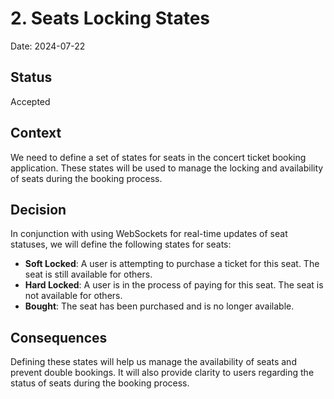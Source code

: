 # 2. Seats Locking States

Date: 2024-07-22

## Status

Accepted

## Context

We need to define a set of states for seats in the concert ticket booking application. These states will be used to manage the locking and availability of seats during the booking process.

## Decision

In conjunction with using WebSockets for real-time updates of seat statuses, we will define the following states for seats:

- **Soft Locked**: A user is attempting to purchase a ticket for this seat. The seat is still available for others.
- **Hard Locked**: A user is in the process of paying for this seat. The seat is not available for others.
- **Bought**: The seat has been purchased and is no longer available.

## Consequences

Defining these states will help us manage the availability of seats and prevent double bookings. It will also provide clarity to users regarding the status of seats during the booking process.
